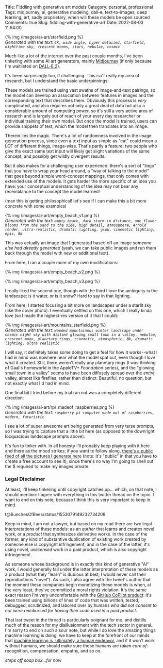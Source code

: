 Title: Fiddling with generative art models
Category: personal, professional
Tags: midjourney, ai, generative modeling, dall-e, text-to-images, deep learning, art, sadly proprietary, when will these models be open sourced
Comments: true
Slug: fiddling-with-generative-art
Date: 2022-08-03 11:54:00

{% img /images/ai-art/starfield.png %}<br />
*Generated with the text: `4K, wide angle, hyper detailed, starfield, nighttime sky, crescent moons, stars, nebulae, cosmic`*

Much like a lot of the internet over the past couple months, I've been tinkering with some AI art generators, mainly [Midjourney](https://www.midjourney.com/) (if only because I'm waitlisted on [DALL-E 2](https://openai.com/dall-e-2/)).

It's been surprisingly fun, if challenging. This isn't really my area of research, but I understand the basic underpinnings:

These models are trained using vast swaths of image-and-text pairings, so the model can develop an association between features in images and the corresponding text that describes them. Obviously this process is _very_ complicated, and also requires not only a great deal of data but also a considerable amount of computing power, so it's still a very active area of research and is largely out of reach of your every day researcher or individual training their own model. But once the model is trained, users can provide snippets of text, which the model then translates into an image.

Therein lies the magic. There's a lot of randomness involved in the image generation process, since even a text input as simple as "cat" could mean a LOT of different things, image-wise. That's partly a feature: two people who give the exact same text input will likely get slight variations of the same concept, and possibly get wildly divergent results.

But it also makes for a challenging user experience: there's a sort of "lingo" that you have to wrap your head around, a "way of talking to the model" that goes beyond simple word-concept mappings, that only comes with extended use of the models. It gets harder the more specific of an idea you have: your conceptual understanding of the idea may not bear any resemblance to the concept the model learned!

(man this is getting philosophical! let's see if I can make this a bit more concrete with some examples)

{% img /images/ai-art/empty_beach_v1.png %}<br />
*Generated with the text: `empty beach, dark storm in distance, one flower blooms from the sand to the side, high detail, atmosphere, Arnold render, ultra-realistic, dramatic lighting, glow, cinematic lighting, epic, 8k`*

This was actually an image that I generated based off an image *someone else had already generated* (yeah, we can take public images and run them back through the model with new or additional text).

From here, I ran a couple more of my own modifications:

{% img /images/ai-art/empty_beach_v2.png %}

{% img /images/ai-art/empty_beach_v3.png %}

I really liked the second one, though with the third I love the ambiguity in the landscape: is it water, or is it snow? Hard to say in that lighting.

From here, I started focusing a bit more on landscapes under a starlit sky (like the cover photo). I eventually settled on this one, which I really kinda love (so I made the highest-res version of it that I could):

{% img /images/ai-art/mountains_starfield.png %}<br />
*Generated with the text: `wooded mountainous winter landscape under cosmic night sky with distant glowing small town in a valley, nebulae, crescent moon, planetary rings, cinematic, atmospheric, 8k, dramatic lighting, ultra realistic`*

I will say, it definitely takes some doing to get a feel for how it works--what I had in mind was nowhere near what the model spat out, even though I *love* what it created. Still, there weren't really any planetary rings (I was thinking of Gaal's homeworld in the AppleTV+ *Foundation* series), and the "glowing small town in a valley" seems to have been diffusely spread over the *entire* valley, almost like fireflies, rather than distinct. Beautiful, no question, but not exactly what I'd had in mind.

One final bit I tried before my trial ran out was a completely different direction:

{% img /images/ai-art/rpi_madeof_raspberries.png %}<br />
*Generated with the text: `raspberry pi computer made out of raspberries, modern, futuristic`*

I see a lot of super awesome art being generated from very terse prompts, so I was trying to capture that a little bit here (as opposed to the downright locquacious landscape prompts above).

It's fun to tinker with. In all honesty I'll probably keep playing with it here and there as the mood strikes; if you want to follow along, [there's a public feed of all the pictures I generate here](https://www.midjourney.com/app/users/730084120558043179/) (note: it's "public" in that you have to create a free account to see it), since there's no way I'm going to shell out the $ required to make my images private.

### Legal Disclaimer

At least, I'll keep tinkering until copyright catches up... which, on that note, I should mention: I agree with everything in this twitter thread on the topic. I want to end on this note, because I think this is very important to keep in mind.

t@BunchesOfBees/status/1553079149232734208

Keep in mind, I am not a lawyer, but based on my read there are two legal interpretations of these models: as an *author* that learns and creates novel work, or a *product* that synthesizes derivative works. In the case of the former, any kind of substantive duplication of existing work created by someone else is copyright infringement; and in the case of the latter, it's using novel, *unlicensed* work in a paid product, which is also copyright infringement.

As someone whose background is in exactly this kind of generative "AI" work, I would generally fall under the latter interpretation of these models as a product (what they "learn" is dubious at best; I would never call their reproductions "novel"). As such, I also agree with the tweet's author that the moment these companies begin monetizing these models is when, at the very least, they've committed a moral rights violation. It's the same exact reason I'm very uncomfortable with the [GitHub CoPilot product](https://github.com/features/copilot): it's been trained using billions of lines of code that was written, tested, debugged, scrutinized, and labored over by humans *who did not consent to nor were reimbursed for having their code used in a paid product*.

That last tweet in the thread is particularly poignant for me, and distills much of the reason for my disillusionment with the tech sector in general. I'm sorry to end on such a sour note, but while I do love the amazing things machine learning is doing, we have to keep at the forefront of our minds that [machine learning is, ultimately, a human endeavor](https://vicki.substack.com/p/neural-nets-are-just-people-all-the), and if it won't work without humans, we should make sure those humans are *taken care of*: recognition, compensation, empathy, and so on.

*steps off soap box...for now*